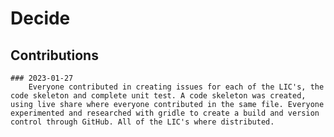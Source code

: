 # Decide


## Contributions
    
    ### 2023-01-27
        Everyone contributed in creating issues for each of the LIC's, the code skeleton and complete unit test. A code skeleton was created, using live share where everyone contributed in the same file. Everyone experimented and researched with gridle to create a build and version control through GitHub. All of the LIC's where distributed.